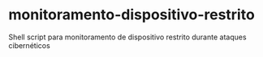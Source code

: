 # monitoramento-dispositivo-restrito
Shell script para monitoramento de dispositivo restrito durante ataques cibernéticos
